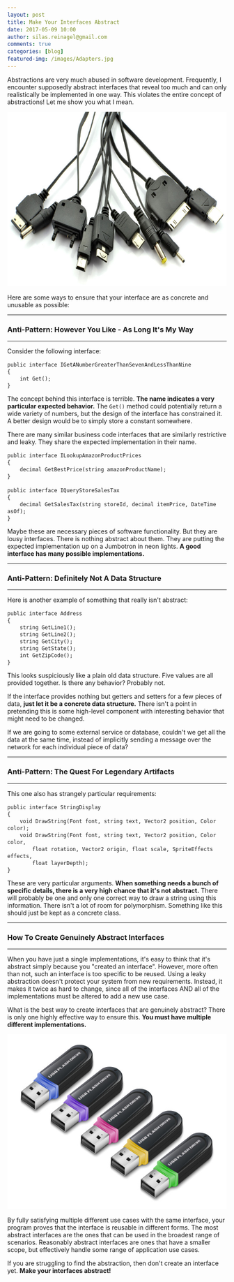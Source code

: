 ```yaml
---
layout: post
title: Make Your Interfaces Abstract
date: 2017-05-09 10:00
author: silas.reinagel@gmail.com
comments: true
categories: [blog]
featured-img: /images/Adapters.jpg
---
```


Abstractions are very much abused in software development. Frequently, I encounter supposedly abstract interfaces that reveal too much and can only realistically be implemented in one way. This violates the entire concept of abstractions! Let me show you what I mean.

<img src="/images/adapter.jpg" alt="" width="700" height="400" class="aligncenter size-full" />

Here are some ways to ensure that your interface are as concrete and unusable as possible:

----

### Anti-Pattern: However You Like - As Long It's My Way

----

Consider the following interface:

```
public interface IGetANumberGreaterThanSevenAndLessThanNine 
{
    int Get();
}
```

The concept behind this interface is terrible. **The name indicates a very particular expected behavior.** The `Get()` method could potentially return a wide variety of numbers, but the design of the interface has constrained it. A better design would be to simply store a constant somewhere.

There are many similar business code interfaces that are similarly restrictive and leaky. They share the expected implementation in their name. 

```
public interface ILookupAmazonProductPrices
{
    decimal GetBestPrice(string amazonProductName);
}

public interface IQueryStoreSalesTax
{
    decimal GetSalesTax(string storeId, decimal itemPrice, DateTime asOf);
}
```

Maybe these are necessary pieces of software functionality. But they are lousy interfaces. There is nothing abstract about them. They are putting the expected implementation up on a Jumbotron in neon lights. **A good interface has many possible implementations.**


----

### Anti-Pattern: Definitely Not A Data Structure

----

Here is another example of something that really isn't abstract:

```
public interface Address 
{
    string GetLine1();
    string GetLine2();
    string GetCity();
    string GetState();
    int GetZipCode();	
}
```

This looks suspiciously like a plain old data structure. Five values are all provided together. Is there any behavior? Probably not. 

If the interface provides nothing but getters and setters for a few pieces of data, **just let it be a concrete data structure.** There isn't a point in pretending this is some high-level component with interesting behavior that might need to be changed. 

If we are going to some external service or database, couldn't we get all the data at the same time, instead of implicitly sending a message over the network for each individual piece of data?

----

### Anti-Pattern: The Quest For Legendary Artifacts

----

This one also has strangely particular requirements:

```
public interface StringDisplay
{
    void DrawString(Font font, string text, Vector2 position, Color color);
    void DrawString(Font font, string text, Vector2 position, Color color, 
        float rotation, Vector2 origin, float scale, SpriteEffects effects, 
        float layerDepth);    
}
```

These are very particular arguments. **When something needs a bunch of specific details, there is a very high chance that it's not abstract.** There will probably be one and only one correct way to draw a string using this information. There isn't a lot of room for polymorphism. Something like this should just be kept as a concrete class. 

----

### How To Create Genuinely Abstract Interfaces

----

When you have just a single implementations, it's easy to think that it's abstract simply because you "created an interface". However, more often than not, such an interface is too specific to be reused. Using a leaky abstraction doesn't protect your system from new requirements. Instead, it makes it twice as hard to change, since all of the interfaces AND all of the implementations must be altered to add a new use case.

What is the best way to create interfaces that are genuinely abstract? There is only one highly effective way to ensure this. **You must have multiple different implementations.**

<img src="/images/UsbFlashDrives.jpg" alt="" width="700" height="400" class="aligncenter size-full" />

By fully satisfying multiple different use cases with the same interface, your program proves that the interface is reusable in different forms. The most abstract interfaces are the ones that can be used in the broadest range of scenarios. Reasonably abstract interfaces are ones that have a smaller scope, but effectively handle some range of application use cases. 

If you are struggling to find the abstraction, then don't create an interface yet. **Make your interfaces abstract!**
